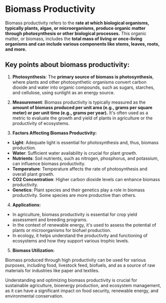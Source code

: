 # Biomass Productivity 

Biomass productivity refers to the **rate at which biological organisms, typically plants, algae, or microorganisms, produce organic matter through photosynthesis or other biological processes.** This organic matter, or biomass, includes the **total mass of living or once-living organisms and can include various components like stems, leaves, roots, and more.**

## Key points about biomass productivity:

1. **Photosynthesis**: The **primary source of biomass is photosynthesis**, where plants and other photosynthetic organisms convert carbon dioxide and water into organic compounds, such as sugars, starches, and cellulose, using sunlight as an energy source.

2. **Measurement**: Biomass productivity is typically measured as the **amount of biomass produced per unit area (e.g., grams per square meter) or per unit time (e.g., grams per year).** It's often used as a metric to evaluate the growth and yield of plants in agriculture or the productivity of ecosystems.

3. **Factors Affecting Biomass Productivity:**

- **Light**: Adequate light is essential for photosynthesis and, thus, biomass production.
- **Water**: Sufficient water availability is crucial for plant growth.
- **Nutrients**: Soil nutrients, such as nitrogen, phosphorus, and potassium, can influence biomass productivity.
- **Temperature**: Temperature affects the rate of photosynthesis and overall plant growth.
- **CO2 Concentration**: Higher carbon dioxide levels can enhance biomass productivity.
- **Genetics**: Plant species and their genetics play a role in biomass productivity. Some species are more productive than others.

4. **Applications:**

- In agriculture, biomass productivity is essential for crop yield assessment and breeding programs.
- In the context of renewable energy, it's used to assess the potential of plants or microorganisms for biofuel production.
- In ecology, it helps understand the productivity and functioning of ecosystems and how they support various trophic levels.

5. **Biomass Utilization:**

Biomass produced through high productivity can be used for various purposes, including food, livestock feed, biofuels, and as a source of raw materials for industries like paper and textiles.

Understanding and optimizing biomass productivity is crucial for sustainable agriculture, bioenergy production, and ecosystem management, as it can have a significant impact on food security, renewable energy, and environmental conservation. 
